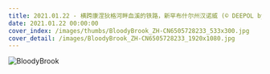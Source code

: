 ```yaml
---
title: 2021.01.22 - 横跨康涅狄格河畔血溪的铁路，新罕布什尔州汉诺威 (© DEEPOL by plainpicture)
date: 2021.01.22 00:00:00
cover_index: /images/thumbs/BloodyBrook_ZH-CN6505728233_533x300.jpg
cover_detail: /images/BloodyBrook_ZH-CN6505728233_1920x1080.jpg
---
```


![BloodyBrook](/images/BloodyBrook_ZH-CN6505728233_1920x1080.jpg)
